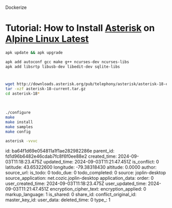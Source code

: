Dockerize

# Tutorial: How to Install [Asterisk](https://www.asterisk.org/) on [Alpine Linux Latest](https://ipv6.rs/tutorial/Alpine_Linux_Latest/)

```bash
apk update && apk upgrade
```

```bash
apk add autoconf gcc make g++ ncurses-dev ncurses-libs 
apk add libsrtp libusb-dev libedit-dev sqlite-libs
```

# [](https://ipv6.rs/tutorial/Alpine_Linux_Latest/)

```bash
wget http://downloads.asterisk.org/pub/telephony/asterisk/asterisk-18-current.tar.gz
tar -xzf asterisk-18-current.tar.gz
cd asterisk-18*
```

&nbsp;

```bash
./configure
make
make install
make samples
make config
```

```bash
asterisk -vvvc
```

id: ba64f1d69e054811a1f1ae282982286e
parent_id: fd1d96b6482e46cdab7fc8f6f0ee88e2
created_time: 2024-09-03T11:18:23.475Z
updated_time: 2024-09-03T11:21:47.451Z
is_conflict: 0
latitude: 43.65322600
longitude: -79.38318430
altitude: 0.0000
author: 
source_url: 
is_todo: 0
todo_due: 0
todo_completed: 0
source: joplin-desktop
source_application: net.cozic.joplin-desktop
application_data: 
order: 0
user_created_time: 2024-09-03T11:18:23.475Z
user_updated_time: 2024-09-03T11:21:47.451Z
encryption_cipher_text: 
encryption_applied: 0
markup_language: 1
is_shared: 0
share_id: 
conflict_original_id: 
master_key_id: 
user_data: 
deleted_time: 0
type_: 1